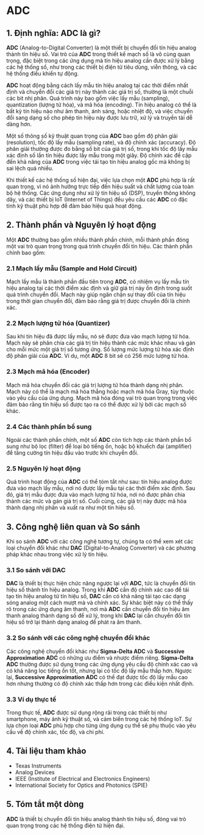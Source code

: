 # ADC

## 1. Định nghĩa: **ADC** là gì?
**ADC** (Analog-to-Digital Converter) là một thiết bị chuyển đổi tín hiệu analog thành tín hiệu số. Vai trò của **ADC** trong thiết kế mạch số là vô cùng quan trọng, đặc biệt trong các ứng dụng mà tín hiệu analog cần được xử lý bằng các hệ thống số, như trong các thiết bị điện tử tiêu dùng, viễn thông, và các hệ thống điều khiển tự động. 

**ADC** hoạt động bằng cách lấy mẫu tín hiệu analog tại các thời điểm nhất định và chuyển đổi các giá trị này thành các giá trị số, thường là một chuỗi các bit nhị phân. Quá trình này bao gồm việc lấy mẫu (sampling), quantization (lượng tử hóa), và mã hóa (encoding). Tín hiệu analog có thể là bất kỳ tín hiệu nào như âm thanh, ánh sáng, hoặc nhiệt độ, và việc chuyển đổi sang dạng số cho phép tín hiệu này được lưu trữ, xử lý và truyền tải dễ dàng hơn.

Một số thông số kỹ thuật quan trọng của **ADC** bao gồm độ phân giải (resolution), tốc độ lấy mẫu (sampling rate), và độ chính xác (accuracy). Độ phân giải thường được đo bằng số bit của giá trị số, trong khi tốc độ lấy mẫu xác định số lần tín hiệu được lấy mẫu trong một giây. Độ chính xác đề cập đến khả năng của **ADC** trong việc tái tạo tín hiệu analog gốc mà không bị sai lệch quá nhiều.

Khi thiết kế các hệ thống số hiện đại, việc lựa chọn một **ADC** phù hợp là rất quan trọng, vì nó ảnh hưởng trực tiếp đến hiệu suất và chất lượng của toàn bộ hệ thống. Các ứng dụng như xử lý tín hiệu số (DSP), truyền thông không dây, và các thiết bị IoT (Internet of Things) đều yêu cầu các **ADC** có đặc tính kỹ thuật phù hợp để đảm bảo hiệu quả hoạt động.

## 2. Thành phần và Nguyên lý hoạt động
Một **ADC** thường bao gồm nhiều thành phần chính, mỗi thành phần đóng một vai trò quan trọng trong quá trình chuyển đổi tín hiệu. Các thành phần chính bao gồm:

### 2.1 Mạch lấy mẫu (Sample and Hold Circuit)
Mạch lấy mẫu là thành phần đầu tiên trong **ADC**, có nhiệm vụ lấy mẫu tín hiệu analog tại các thời điểm xác định và giữ giá trị này ổn định trong suốt quá trình chuyển đổi. Mạch này giúp ngăn chặn sự thay đổi của tín hiệu trong thời gian chuyển đổi, đảm bảo rằng giá trị được chuyển đổi là chính xác.

### 2.2 Mạch lượng tử hóa (Quantizer)
Sau khi tín hiệu đã được lấy mẫu, nó sẽ được đưa vào mạch lượng tử hóa. Mạch này sẽ phân chia các giá trị tín hiệu thành các mức khác nhau và gán cho mỗi mức một giá trị số tương ứng. Số lượng mức lượng tử hóa xác định độ phân giải của **ADC**. Ví dụ, một **ADC** 8 bit sẽ có 256 mức lượng tử hóa.

### 2.3 Mạch mã hóa (Encoder)
Mạch mã hóa chuyển đổi các giá trị lượng tử hóa thành dạng nhị phân. Mạch này có thể là mạch mã hóa thẳng hoặc mạch mã hóa Gray, tùy thuộc vào yêu cầu của ứng dụng. Mạch mã hóa đóng vai trò quan trọng trong việc đảm bảo rằng tín hiệu số được tạo ra có thể được xử lý bởi các mạch số khác.

### 2.4 Các thành phần bổ sung
Ngoài các thành phần chính, một số **ADC** còn tích hợp các thành phần bổ sung như bộ lọc (filter) để loại bỏ tiếng ồn, hoặc bộ khuếch đại (amplifier) để tăng cường tín hiệu đầu vào trước khi chuyển đổi.

### 2.5 Nguyên lý hoạt động
Quá trình hoạt động của **ADC** có thể tóm tắt như sau: tín hiệu analog được đưa vào mạch lấy mẫu, nơi nó được lấy mẫu tại các thời điểm xác định. Sau đó, giá trị mẫu được đưa vào mạch lượng tử hóa, nơi nó được phân chia thành các mức và gán giá trị số. Cuối cùng, các giá trị này được mã hóa thành dạng nhị phân và xuất ra như một tín hiệu số. 

## 3. Công nghệ liên quan và So sánh
Khi so sánh **ADC** với các công nghệ tương tự, chúng ta có thể xem xét các loại chuyển đổi khác như **DAC** (Digital-to-Analog Converter) và các phương pháp khác nhau trong việc xử lý tín hiệu. 

### 3.1 So sánh với **DAC**
**DAC** là thiết bị thực hiện chức năng ngược lại với **ADC**, tức là chuyển đổi tín hiệu số thành tín hiệu analog. Trong khi **ADC** cần độ chính xác cao để tái tạo tín hiệu analog từ tín hiệu số, **DAC** cần có khả năng tái tạo các dạng sóng analog một cách mượt mà và chính xác. Sự khác biệt này có thể thấy rõ trong các ứng dụng âm thanh, nơi mà **ADC** cần chuyển đổi tín hiệu âm thanh analog thành dạng số để xử lý, trong khi **DAC** lại cần chuyển đổi tín hiệu số trở lại thành dạng analog để phát ra âm thanh.

### 3.2 So sánh với các công nghệ chuyển đổi khác
Các công nghệ chuyển đổi khác như **Sigma-Delta ADC** và **Successive Approximation ADC** có những ưu điểm và nhược điểm riêng. **Sigma-Delta ADC** thường được sử dụng trong các ứng dụng yêu cầu độ chính xác cao và có khả năng lọc tiếng ồn tốt, nhưng lại có tốc độ lấy mẫu thấp hơn. Ngược lại, **Successive Approximation ADC** có thể đạt được tốc độ lấy mẫu cao hơn nhưng thường có độ chính xác thấp hơn trong các điều kiện nhất định.

### 3.3 Ví dụ thực tế
Trong thực tế, **ADC** được sử dụng rộng rãi trong các thiết bị như smartphone, máy ảnh kỹ thuật số, và cảm biến trong các hệ thống IoT. Sự lựa chọn loại **ADC** phù hợp cho từng ứng dụng cụ thể sẽ phụ thuộc vào yêu cầu về độ chính xác, tốc độ, và chi phí.

## 4. Tài liệu tham khảo
- Texas Instruments
- Analog Devices
- IEEE (Institute of Electrical and Electronics Engineers)
- International Society for Optics and Photonics (SPIE)

## 5. Tóm tắt một dòng
**ADC** là thiết bị chuyển đổi tín hiệu analog thành tín hiệu số, đóng vai trò quan trọng trong các hệ thống điện tử hiện đại.